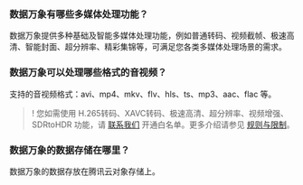 ### 数据万象有哪些多媒体处理功能？

数据万象提供多种基础及智能多媒体处理功能，例如普通转码、视频截帧、极速高清、智能封面、超分辨率、精彩集锦等，可满足您各类多媒体处理场景的需求。

### 数据万象可以处理哪些格式的音视频？
支持的音视频格式：avi、mp4、mkv、flv、hls、ts、mp3、aac、flac 等。
>! 您如需使用 H.265转码、XAVC转码、极速高清、超分辨率、视频增强、SDRtoHDR 功能，请 [联系我们](https://cloud.tencent.com/document/product/460/59612) 开通白名单。更多介绍请参见 [规则与限制](https://cloud.tencent.com/document/product/460/36620)。
>

### 数据万象的数据存储在哪里？
数据万象的数据存放在腾讯云对象存储上。

